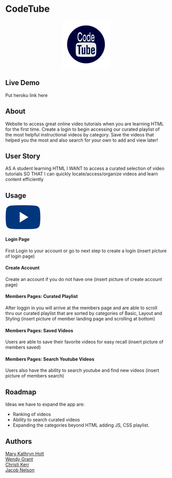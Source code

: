 

# CodeTube 

<p align= "center">
<img src="./public/images/codetubelogo.png" alt="logo" width="150"/>
</p>

## Live Demo
Put heroku link here

## About
Website to access great online video tutorials when you are learning HTML for the first time. Create a login to begin accessing our curated playlist of the most helpful instructional videos by category. Save the videos that helped you the most and also search for your own to add and view later!

## User Story
AS A student learning HTML
I WANT to access a curated selection of video tutorials
SO THAT I can quickly locate/access/organize videos and learn content efficiently


## Usage

<img src="./public/images/codetube-icon.png" alt="logo" width="110"/>

#### Login Page
First Login to your account or go to next step to create a login
(insert picture of login page)

#### Create Account
Create an account if you do not have one
(insert picture of create account page)

#### Members Pages: Curated Playlist
After loggin in you will arrive at the members page and are able to scroll thru our curated playlist that are sorted by categories of Basic, Layout and Styling
(insert picture of member landing page and scrolling at bottom)

#### Members Pages: Saved Videos
Users are able to save their favorite videos for easy recall 
(insert picture of members saved)

#### Members Pages: Search Youtube Videos
Users also have the ability to search youtube and find new videos
(insert picture of members search)

## Roadmap
Ideas we have to expand the app are:
* Ranking of videos
* Ability to search curated videos
* Expanding the categories beyond HTML adding JS, CSS playlist. 

## Authors 
[Mary Kathryn Holt](https://github.com/MaryKathryn0)<br>
[Wendy Grant](https://github.com/wkgrant78)<br>
[Christi Kerr](https://github.com/christinakerr)<br>
[Jacob Nelson](https://github.com/Jacobn88)<br>

